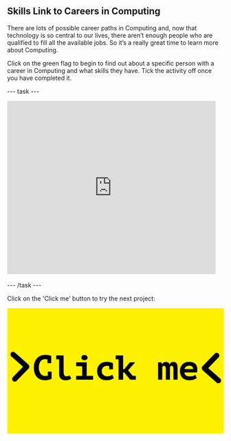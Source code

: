 ## Skills Link to Careers in Computing

There are lots of possible career paths in Computing and, now that technology is so central to our lives, there aren’t enough people who are qualified to fill all the available jobs. So it’s a really great time to learn more about Computing.

Click on the green flag to begin to find out about a specific person with a career in Computing and what skills they have. Tick the activity off once you have completed it.

--- task ---

 <iframe src="https://scratch.mit.edu/projects/325786990/embed" allowtransparency="true" width="485" height="402" frameborder="0" scrolling="no" allowfullscreen></iframe>

--- /task ---

Click on the 'Click me' button to try the next project:

<a href="https://codeclub.org/en/scratch1">
<img src="images/Clickme.png">


